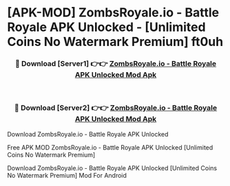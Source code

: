 # [APK-MOD] ZombsRoyale.io - Battle Royale APK Unlocked - [Unlimited Coins No Watermark Premium] ft0uh



<div align="center">
<h3>🔴 Download [Server1] 👉👉 <a href="https://momento.my/?title=ZombsRoyale.io_-_Battle_Royale_APK_Unlocked">ZombsRoyale.io - Battle Royale APK Unlocked Mod Apk</a></h3><br>

<h3>🔴 Download [Server2] 👉👉 <a href="https://momento.my/?title=ZombsRoyale.io_-_Battle_Royale_APK_Unlocked">ZombsRoyale.io - Battle Royale APK Unlocked Mod Apk</a></h3>
</div>



Download ZombsRoyale.io - Battle Royale APK Unlocked 

Free APK MOD ZombsRoyale.io - Battle Royale APK Unlocked [Unlimited Coins No Watermark Premium]

Download ZombsRoyale.io - Battle Royale APK Unlocked [Unlimited Coins No Watermark Premium] Mod For Android
